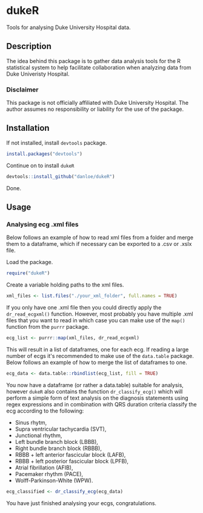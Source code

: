 
dukeR
=====
Tools for analysing Duke University Hospital data.

## Description
The idea behind this package is to gather data analysis tools for the R statistical system to help facilitate collaboration when analyzing data from Duke Univeristy Hospital.

### Disclaimer
This package is not officially affiliated with Duke University Hospital. The author assumes no responsibility or liability for the use of the package.

## Installation

If not installed, install `devtools` package.
```r
install.packages("devtools")
```
Continue on to install `dukeR`
```r
devtools::install_github("danloe/dukeR")
```
Done.

## Usage
### Analysing ecg .xml files
Below follows an example of how to read xml files from a folder and merge them to a dataframe, which if necessary can be exported to a .csv or .xslx file.

Load the package.
```r
require("dukeR")
```
Create a variable holding paths to the xml files.
```r
xml_files <- list.files("./your_xml_folder", full.names = TRUE)
```
If you only have one .xml file then you could directly apply the `dr_read_ecgxml()` function. However, most probably you have multiple .xml files that you want to read in which case you can make use of the `map()` function from the `purrr` package.
```r
ecg_list <- purrr::map(xml_files, dr_read_ecgxml)
```
This will result in a list of dataframes, one for each ecg. If reading a large number of ecgs it's recommended to make use of the `data.table` package. Below follows an example of how to merge the list of dataframes to one.
```r
ecg_data <- data.table::rbindlist(ecg_list, fill = TRUE)
```
You now have a dataframe (or rather a data.table) suitable for analysis, however `dukeR` also contains the function `dr_classify_ecg()` which will perform a simple form of text analysis on the diagnosis statements using regex expressions and in combination with QRS duration criteria classify the ecg according to the following: 
- Sinus rhytm, 
- Supra ventricular tachycardia (SVT), 
- Junctional rhythm, 
- Left bundle branch block (LBBB), 
- Right bundle branch block (RBBB), 
- RBBB + left anterior fascicular block (LAFB), 
- RBBB + left posterior fascicular block (LPFB), 
- Atrial fibrillation (AFIB), 
- Pacemaker rhythm (PACE), 
- Wolff-Parkinson-White (WPW).
```r
ecg_classified <- dr_classify_ecg(ecg_data)
```

You have just finished analysing your ecgs, congratulations.
